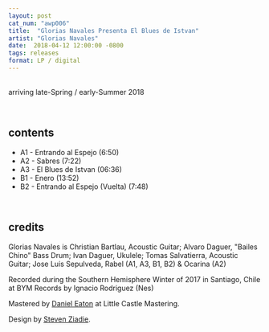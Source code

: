 ```yaml
---
layout: post
cat_num: "awp006"
title:  "Glorias Navales Presenta El Blues de Istvan"
artist: "Glorias Navales"
date:  2018-04-12 12:00:00 -0800
tags: releases
format: LP / digital
---
```


<br/>arriving late-Spring / early-Summer 2018

<br/>

## contents

* A1 - Entrando al Espejo (6:50)
* A2 - Sabres (7:22)
* A3 - El Blues de Istvan (06:36)
* B1 - Enero (13:52)
* B2 - Entrando al Espejo (Vuelta) (7:48)

<br/>

## credits

Glorias Navales is Christian Bartlau, Acoustic Guitar; Alvaro Daguer, "Bailes Chino" Bass Drum; Ivan Daguer, Ukulele; Tomas Salvatierra, Acoustic Guitar; Jose Luis Sepulveda, Rabel (A1, A3, B1, B2) & Ocarina (A2)

Recorded during the Southern Hemisphere Winter of 2017 in Santiago, Chile at BYM Records by Ignacio Rodriguez (Nes)

Mastered by [Daniel Eaton](https://danielcastledine.com/) at Little Castle Mastering.

Design by [Steven Ziadie](http://s-ziadie.com/).
